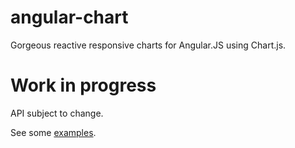 # angular-chart

Gorgeous reactive responsive charts for Angular.JS using Chart.js.

# Work in progress

API subject to change.

See some [examples](examples/charts.html).
